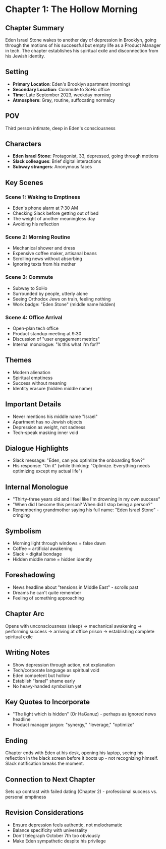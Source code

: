 # Chapter 1: The Hollow Morning

## Chapter Summary
Eden Israel Stone wakes to another day of depression in Brooklyn, going through the motions of his successful but empty life as a Product Manager in tech. The chapter establishes his spiritual exile and disconnection from his Jewish identity.

## Setting
- **Primary Location**: Eden's Brooklyn apartment (morning)
- **Secondary Location**: Commute to SoHo office
- **Time**: Late September 2023, weekday morning
- **Atmosphere**: Gray, routine, suffocating normalcy

## POV
Third person intimate, deep in Eden's consciousness

## Characters
- **Eden Israel Stone**: Protagonist, 33, depressed, going through motions
- **Slack colleagues**: Brief digital interactions
- **Subway strangers**: Anonymous faces

## Key Scenes

### Scene 1: Waking to Emptiness
- Eden's phone alarm at 7:30 AM
- Checking Slack before getting out of bed
- The weight of another meaningless day
- Avoiding his reflection

### Scene 2: Morning Routine
- Mechanical shower and dress
- Expensive coffee maker, artisanal beans
- Scrolling news without absorbing
- Ignoring texts from his mother

### Scene 3: Commute
- Subway to SoHo
- Surrounded by people, utterly alone
- Seeing Orthodox Jews on train, feeling nothing
- Work badge: "Eden Stone" (middle name hidden)

### Scene 4: Office Arrival
- Open-plan tech office
- Product standup meeting at 9:30
- Discussion of "user engagement metrics"
- Internal monologue: "Is this what I'm for?"

## Themes
- Modern alienation
- Spiritual emptiness  
- Success without meaning
- Identity erasure (hidden middle name)

## Important Details
- Never mentions his middle name "Israel"
- Apartment has no Jewish objects
- Depression as weight, not sadness
- Tech-speak masking inner void

## Dialogue Highlights
- Slack message: "Eden, can you optimize the onboarding flow?"
- His response: "On it" (while thinking: "Optimize. Everything needs optimizing except my actual life")

## Internal Monologue
- "Thirty-three years old and I feel like I'm drowning in my own success"
- "When did I become this person? When did I stop being a person?"
- Remembering grandmother saying his full name: "Eden Israel Stone" - cringing

## Symbolism
- Morning light through windows = false dawn
- Coffee = artificial awakening
- Slack = digital bondage
- Hidden middle name = hidden identity

## Foreshadowing
- News headline about "tensions in Middle East" - scrolls past
- Dreams he can't quite remember
- Feeling of something approaching

## Chapter Arc
Opens with unconsciousness (sleep) → mechanical awakening → performing success → arriving at office prison → establishing complete spiritual exile

## Writing Notes
- Show depression through action, not explanation
- Tech/corporate language as spiritual void
- Eden competent but hollow
- Establish "Israel" shame early
- No heavy-handed symbolism yet

## Key Quotes to Incorporate
- "The light which is hidden" (Or HaGanuz) - perhaps as ignored news headline
- Product manager jargon: "synergy," "leverage," "optimize"

## Ending
Chapter ends with Eden at his desk, opening his laptop, seeing his reflection in the black screen before it boots up - not recognizing himself. Slack notification breaks the moment.

## Connection to Next Chapter
Sets up contrast with failed dating (Chapter 2) - professional success vs. personal emptiness

## Revision Considerations
- Ensure depression feels authentic, not melodramatic
- Balance specificity with universality
- Don't telegraph October 7th too obviously
- Make Eden sympathetic despite his privilege